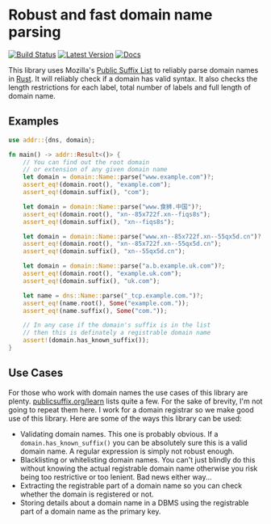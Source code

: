# Robust and fast domain name parsing

[![Build Status](https://travis-ci.org/addr-rs/addr.svg?branch=main)](https://travis-ci.org/addr-rs/addr) [![Latest Version](https://img.shields.io/crates/v/addr.svg)](https://crates.io/crates/addr) [![Docs](https://docs.rs/addr/badge.svg)](https://docs.rs/addr)

This library uses Mozilla's [Public Suffix List](https://publicsuffix.org) to reliably parse domain names in [Rust](https://www.rust-lang.org). It will reliably check if a domain has valid syntax. It also checks the length restrictions for each label, total number of labels and full length of domain name.

## Examples

```rust
use addr::{dns, domain};

fn main() -> addr::Result<()> {
    // You can find out the root domain
    // or extension of any given domain name
    let domain = domain::Name::parse("www.example.com")?;
    assert_eq!(domain.root(), "example.com");
    assert_eq!(domain.suffix(), "com");

    let domain = domain::Name::parse("www.食狮.中国")?;
    assert_eq!(domain.root(), "xn--85x722f.xn--fiqs8s");
    assert_eq!(domain.suffix(), "xn--fiqs8s");

    let domain = domain::Name::parse("www.xn--85x722f.xn--55qx5d.cn")?;
    assert_eq!(domain.root(), "xn--85x722f.xn--55qx5d.cn");
    assert_eq!(domain.suffix(), "xn--55qx5d.cn");

    let domain = domain::Name::parse("a.b.example.uk.com")?;
    assert_eq!(domain.root(), "example.uk.com");
    assert_eq!(domain.suffix(), "uk.com");

    let name = dns::Name::parse("_tcp.example.com.")?;
    assert_eq!(name.root(), Some("example.com."));
    assert_eq!(name.suffix(), Some("com."));

    // In any case if the domain's suffix is in the list
    // then this is definately a registrable domain name
    assert!(domain.has_known_suffix());
}
```

## Use Cases

For those who work with domain names the use cases of this library are plenty. [publicsuffix.org/learn](https://publicsuffix.org/learn/) lists quite a few. For the sake of brevity, I'm not going to repeat them here. I work for a domain registrar so we make good use of this library. Here are some of the ways this library can be used:

* Validating domain names. This one is probably obvious. If a `domain.has_known_suffix()` you can be absolutely sure this is a valid domain name. A regular expression is simply not robust enough.
* Blacklisting or whitelisting domain names. You can't just blindly do this without knowing the actual registrable domain name otherwise you risk being too restrictive or too lenient. Bad news either way...
* Extracting the registrable part of a domain name so you can check whether the domain is registered or not.
* Storing details about a domain name in a DBMS using the registrable part of a domain name as the primary key.
